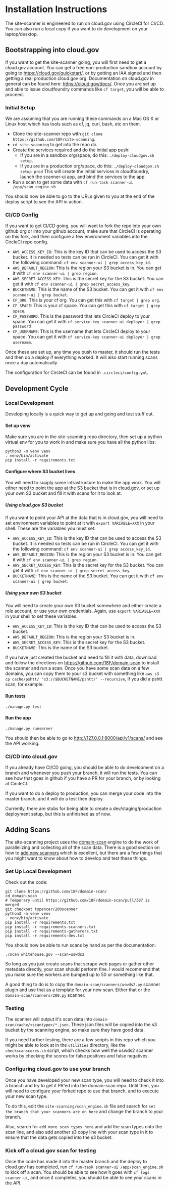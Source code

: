 # Installation Instructions

The site-scanner is engineered to run on cloud.gov using CircleCI for CI/CD.
You can also run a local copy if you want to do development on your laptop/desktop.

## Bootstrapping into cloud.gov

If you want to get the site-scanner going, you will first need to get a cloud.gov account.
You can get a free non-production sandbox account by going to https://cloud.gov/quickstart/,
or by getting an IAA signed and then getting a real production cloud.gov org.  Documentation
on cloud.gov in general can be found here:  https://cloud.gov/docs/.  Once you are set up
and able to issue cloudfoundry commands like `cf target`, you will be able to proceed.

### Initial Setup

We are assuming that you are running these commands on a Mac OS X or Linux host
which has tools such as cf, jq, curl, bash, etc on them.

- Clone the site-scanner repo with `git clone https://github.com/18F/site-scanning`.
- `cd site-scanning` to get into the repo dir.
- Create the services required and do the initial app push:
	- If you are in a sandbox org/space, do this: `./deploy-cloudgov.sh setup`.
	- If you are in a production org/space, do this: `./deploy-cloudgov.sh setup prod`
  This will create the initial services in cloudfoundry, launch the scanner-ui app,
  and bind the services to the app.
- Run a scan to get some data with `cf run-task scanner-ui /app/scan_engine.sh`

You should now be able to go to the URLs given to you at the end of the deploy script
to see the API in action.

### CI/CD Config

If you want to get CI/CD going, you will want to fork the repo into your own github
org or into your github account, make sure that CircleCI is operating on this fork,
and then configure a few environment variables into the CircleCI repo config.
- `AWS_ACCESS_KEY_ID`:  This is the key ID that can be used to access the S3 bucket.
	It is needed so tests can be run in CircleCI.  You can get it with the following command:
	`cf env scanner-ui | grep access_key_id`.
- `AWS_DEFAULT_REGION`:  This is the region your S3 bucket is in.  You can get it with
	`cf env scanner-ui | grep region`.
- `AWS_SECRET_ACCESS_KEY`:  This is the secret key for the S3 bucket.  You can get it
	with `cf env scanner-ui | grep secret_access_key`.
- `BUCKETNAME`:  This is the name of the S3 bucket.  You can get it with
	`cf env scanner-ui | grep bucket`.
- `CF_ORG`: This is your cf org.  You can get this with `cf target | grep org`.
- `CF_SPACE`:  This is your cf space.  You can get this with `cf target | grep space`.
- `CF_PASSWORD`:  This is the password that lets CircleCI deploy to your space.
	You can get it with `cf service-key scanner-ui deployer | grep password`
- `CF_USERNAME`:  This is the username that lets CircleCI deploy
	to your space.  You can get it with `cf service-key scanner-ui deployer | grep username`.

Once these are set up, any time you push to master, it should run the tests and then
do a deploy if everything worked.  It will also start running scans once a day
automatically.

The configuration for CircleCI can be found in `.circleci/config.yml`.

## Development Cycle


### Local Development

Developing locally is a quick way to get up and going and test stuff out.  

#### Set up venv
Make sure you are in the site-scanning repo directory, then set up a python
virtual env for you to work in and make sure you have all the python libs:
```
python3 -m venv venv
. venv/bin/activate
pip install -r requirements.txt
```

#### Configure where S3 bucket lives

You will need to supply some infrastructure to make the app work.  You will either
need to point the app at the S3 bucket that is in cloud.gov, or set up your own
S3 bucket and fill it with scans for it to look at.

##### Using cloud.gov S3 bucket
If you want to point your API at the data that is in cloud.gov, you will need to
set environment variables to point at it with `export VARIABLE=XXX` in your shell.
These are the variables you must set:
- `AWS_ACCESS_KEY_ID`:  This is the key ID that can be used to access the S3 bucket.
	It is needed so tests can be run in CircleCI.  You can get it with the following command:
	`cf env scanner-ui | grep access_key_id`.
- `AWS_DEFAULT_REGION`:  This is the region your S3 bucket is in.  You can get it with
	`cf env scanner-ui | grep region`.
- `AWS_SECRET_ACCESS_KEY`:  This is the secret key for the S3 bucket.  You can get it
	with `cf env scanner-ui | grep secret_access_key`.
- `BUCKETNAME`:  This is the name of the S3 bucket.  You can get it with
	`cf env scanner-ui | grep bucket`.

##### Using your own S3 bucket
You will need to create your own S3 bucket somewhere and either create a role account,
or use your own credentials.  Again, use `export VARIABLE=XXX` in your shell to
set these variables.
- `AWS_ACCESS_KEY_ID`:  This is the key ID that can be used to access the S3 bucket.
- `AWS_DEFAULT_REGION`:  This is the region your S3 bucket is in.
- `AWS_SECRET_ACCESS_KEY`:  This is the secret key for the S3 bucket.
- `BUCKETNAME`:  This is the name of the S3 bucket.

If you have just created the bucket and need to fill it with data, download and follow
the directions on https://github.com/18F/domain-scan to install the scanner and run
a scan.  Once you have some scan data on a few domains, you can copy them to your s3
bucket with something like `aws s3 cp cache/pshtt/ "s3://$BUCKETNAME/pshtt/" --recursive`,
if you did a pshtt scan, for example.

#### Run tests

`./manage.py test`

#### Run the app

`./manage.py runserver`

You should then be able to go to http://127.0.0.1:8000/api/v1/scans/ and see the API
working.


### CI/CD into cloud.gov

If you already have CI/CD going, you should be able to do development on a branch
and whenever you push your branch, it will run the tests.  You can see how that goes
in github if you have a PR for your branch, or by looking at CircleCI.

If you want to do a deploy to production, you can merge your code into the master
branch, and it will do a test then deploy.

Currently, there are stubs for being able to create a dev/staging/production deployment
setup, but this is unfinished as of now.

## Adding Scans

The site-scanning project uses the [domain-scan](https://github.com/18F/domain-scan) engine
to do the work of parallelizing and collecting all of the scan data.  There is a good
section on how to [add new scanners](https://github.com/18F/domain-scan#developing-new-scanners)
which is excellent, but there are a few things that you might want to know about how to
develop and test these things.

### Set Up Local Development

Check out the code: 
```
git clone https://github.com/18F/domain-scan/
cd domain-scan
# Temporary until https://github.com/18F/domain-scan/pull/307 is merged
git checkout tspencer/200scanner
python3 -m venv venv
. venv/bin/activate
pip install -r requirements.txt
pip install -r requirements-scanners.txt
pip install -r requirements-gatherers.txt
pip install -r requirements-dev.txt
```

You should now be able to run scans by hand as per the documentation:
```
./scan whitehouse.gov --scan=uswds2
```

So long as you just create scans that scrape web pages or gather other
metadata directly, your scan should perform fine.  I would recommend that you
make sure the workers are bumped up to 50 or something like that.

A good thing to do is to copy the `domain-scan/scanners/uswds2.py` scanner
plugin and use that as a template for your new scan.
Either that or the `domain-scan/scanners/200.py` scanner.

### Testing

The scanner will output it's scan data into `domain-scan/cache/<scantype>/*.json`.
These json files will be copied into the s3 bucket by the scanning engine, so
make sure they have good data.

If you need further testing, there are a few scripts in this repo which
you might be able to look at in the `utilities` directory, like the `checkscanscores.sh`
script, which checks how well the uswds2 scanner works by checking the scores for
false positives and false negatives.

### Configuring cloud.gov to use your branch

Once you have developed your new scan type, you will need to check it into a branch
and try to get it PR'ed into the domain-scan repo.  Until then, you will need to
configure your forked repo to use that branch, and to execute your new scan type.

To do this, edit the `site-scanning/scan_engine.sh` file and search for
`set the branch that your scanners are on here` and change the branch to your branch.

Also, search for `add more scan types here` and add the scan types onto the scan line,
and also add another s3 copy line with your scan type in it to ensure that the data
gets copied into the s3 bucket.

### Kick off a cloud.gov scan for testing

Once the code has made it into the master branch and the deploy to cloud.gov
has completed,
run `cf run-task scanner-ui /app/scan_engine.sh` to kick off a scan.
You should be able to see how it goes with `cf logs scanner-ui`, and
once it completes, you should be able to see your scans in the API.
